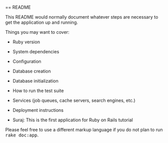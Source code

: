 == README

This README would normally document whatever steps are necessary to get the
application up and running.

Things you may want to cover:

* Ruby version

* System dependencies

* Configuration

* Database creation

* Database initialization

* How to run the test suite

* Services (job queues, cache servers, search engines, etc.)

* Deployment instructions

* Suraj: This is the first application for Ruby on Rails tutorial


Please feel free to use a different markup language if you do not plan to run
<tt>rake doc:app</tt>.
